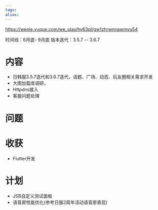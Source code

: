 ```yaml
---
tags: 
alias:
---
```

https://wepie.yuque.com/we_play/hy63pl/gw1zhrwnnawmvu54



时间线：6月底- 9月底
版本迭代：3.5.7 -- 3.6.7
# 内容
- 日韩服3.5.7迭代和3.6.7迭代，话题、广场、动态、玩友圈相关需求开发
- 大图加载库调研，
- Httpdns接入
- 客服问题处理

# 问题
# 收获
- Flutter开发
# 计划
- JSB自定义测试面板
- 语音房性能优化(参考日服2周年活动语音房表现)